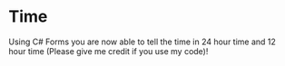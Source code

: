 # Time
Using C# Forms you are now able to tell the time in 24 hour time and 12 hour time
(Please give me credit if you use my code)!
